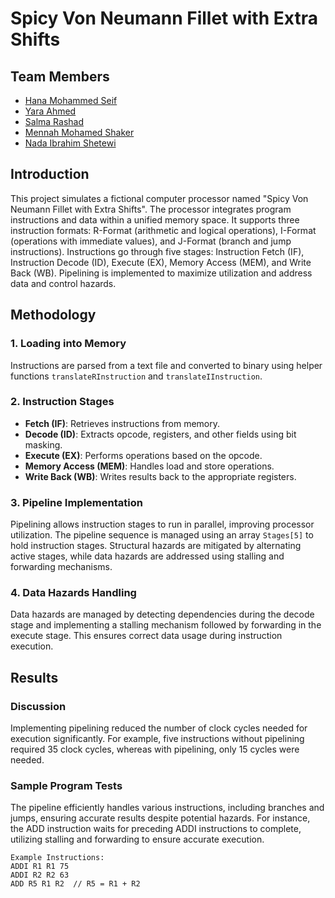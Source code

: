 # Spicy Von Neumann Fillet with Extra Shifts

## Team Members
- [Hana Mohammed Seif]([http://example.com/hana](https://github.com/hanaseif19))
- [Yara Ahmed]([http://example.com/yara](https://github.com/YaraElkousy))
- [Salma Rashad]([http://example.com/salma](https://github.com/salmarashad))
- [Mennah Mohamed Shaker]([http://example.com/mennah](https://github.com/mennahmohamed))
- [Nada Ibrahim Shetewi]([http://example.com/nada](https://github.com/NadaShetewi))

## Introduction
This project simulates a fictional computer processor named "Spicy Von Neumann Fillet with Extra Shifts". The processor integrates program instructions and data within a unified memory space. It supports three instruction formats: R-Format (arithmetic and logical operations), I-Format (operations with immediate values), and J-Format (branch and jump instructions). Instructions go through five stages: Instruction Fetch (IF), Instruction Decode (ID), Execute (EX), Memory Access (MEM), and Write Back (WB). Pipelining is implemented to maximize utilization and address data and control hazards.

## Methodology
### 1. Loading into Memory
Instructions are parsed from a text file and converted to binary using helper functions `translateRInstruction` and `translateIInstruction`.

### 2. Instruction Stages
- **Fetch (IF)**: Retrieves instructions from memory.
- **Decode (ID)**: Extracts opcode, registers, and other fields using bit masking.
- **Execute (EX)**: Performs operations based on the opcode.
- **Memory Access (MEM)**: Handles load and store operations.
- **Write Back (WB)**: Writes results back to the appropriate registers.

### 3. Pipeline Implementation
Pipelining allows instruction stages to run in parallel, improving processor utilization. The pipeline sequence is managed using an array `Stages[5]` to hold instruction stages. Structural hazards are mitigated by alternating active stages, while data hazards are addressed using stalling and forwarding mechanisms.

### 4. Data Hazards Handling
Data hazards are managed by detecting dependencies during the decode stage and implementing a stalling mechanism followed by forwarding in the execute stage. This ensures correct data usage during instruction execution.

## Results
### Discussion
Implementing pipelining reduced the number of clock cycles needed for execution significantly. For example, five instructions without pipelining required 35 clock cycles, whereas with pipelining, only 15 cycles were needed.

### Sample Program Tests
The pipeline efficiently handles various instructions, including branches and jumps, ensuring accurate results despite potential hazards. For instance, the ADD instruction waits for preceding ADDI instructions to complete, utilizing stalling and forwarding to ensure accurate execution.

```plaintext
Example Instructions:
ADDI R1 R1 75
ADDI R2 R2 63
ADD R5 R1 R2  // R5 = R1 + R2
